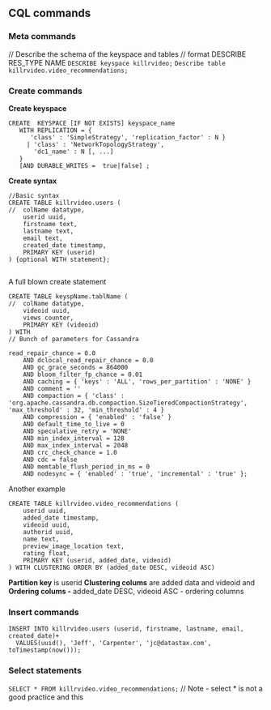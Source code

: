 ## CQL commands

### Meta commands
// Describe the schema of the keyspace and tables 
// format DESCRIBE RES_TYPE NAME
`DESCRIBE keyspace killrvideo;`
`Describe table killrvideo.video_recommendations;`



### Create commands
**Create keyspace**
```
CREATE  KEYSPACE [IF NOT EXISTS] keyspace_name 
   WITH REPLICATION = { 
      'class' : 'SimpleStrategy', 'replication_factor' : N } 
     | 'class' : 'NetworkTopologyStrategy', 
       'dc1_name' : N [, ...] 
   }
   [AND DURABLE_WRITES =  true|false] ;
```

**Create syntax**
```
//Basic syntax
CREATE TABLE killrvideo.users (
//  colName datatype,
    userid uuid,
    firstname text, 
    lastname text, 
    email text,
    created_date timestamp,
    PRIMARY KEY (userid)
) {optional WITH statement};
 
```
A full blown create statement

```
CREATE TABLE keyspName.tablName (
//  colName datatype,
    videoid uuid,
    views counter,
    PRIMARY KEY (videoid)
) WITH 
// Bunch of parameters for Cassandra 

read_repair_chance = 0.0
    AND dclocal_read_repair_chance = 0.0
    AND gc_grace_seconds = 864000
    AND bloom_filter_fp_chance = 0.01
    AND caching = { 'keys' : 'ALL', 'rows_per_partition' : 'NONE' }
    AND comment = ''
    AND compaction = { 'class' : 'org.apache.cassandra.db.compaction.SizeTieredCompactionStrategy', 'max_threshold' : 32, 'min_threshold' : 4 }
    AND compression = { 'enabled' : 'false' }
    AND default_time_to_live = 0
    AND speculative_retry = 'NONE'
    AND min_index_interval = 128
    AND max_index_interval = 2048
    AND crc_check_chance = 1.0
    AND cdc = false
    AND memtable_flush_period_in_ms = 0
    AND nodesync = { 'enabled' : 'true', 'incremental' : 'true' };

```

Another example 

```
CREATE TABLE killrvideo.video_recommendations (
    userid uuid,
    added_date timestamp,
    videoid uuid,
    authorid uuid,
    name text,
    preview_image_location text,
    rating float,
    PRIMARY KEY (userid, added_date, videoid)
) WITH CLUSTERING ORDER BY (added_date DESC, videoid ASC)

```
**Partition key** is userid 
**Clustering colums** are added data and videoid and 
**Ordering colums -** added_date DESC, videoid ASC  - ordering columns

### Insert commands
```
INSERT INTO killrvideo.users (userid, firstname, lastname, email, created_date)+
  VALUES(uuid(), 'Jeff', 'Carpenter', 'jc@datastax.com', toTimestamp(now()));
```

### Select statements
`SELECT * FROM killrvideo.video_recommendations;` // Note - select * is not a good practice and this 

<!--stackedit_data:
eyJoaXN0b3J5IjpbMTQ5NDU0Mjc4MCwtMjAzNjc0NTA0MSwtMz
QwODMzNzE5LDQ5ODM5MzExMiwtNzA3MTg4NDAwLDIwNjgyNjYz
ODUsLTY1NDgyMDQ5OSwxNTAzNzk0NTg2LDM5MzcxMjAwMF19
-->